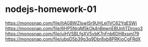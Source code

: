 # nodejs-homework-01

https://monosnap.com/file/ltAGBWZlswISr9UHLel1VC62YqESWj
https://monosnap.com/file/6HP5NrqM5kOk4nBewnEBUnhTDroxo3
https://monosnap.com/file/ujHVSBLfgXV5vbK7nFnb6DH8xsml79
https://monosnap.com/file/ubpD5b39g3q9Dbr8xb8PRKioCgFRdX
